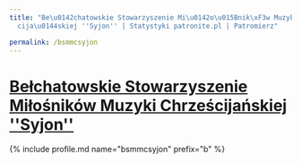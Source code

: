 ```yaml
---
title: "Be\u0142chatowskie Stowarzyszenie Mi\u0142o\u015Bnik\xF3w Muzyki Chrze\u015B\
  cija\u0144skiej ''Syjon'' | Statystyki patronite.pl | Patromierz"

permalink: /bsmmcsyjon
---
```


# [Bełchatowskie Stowarzyszenie Miłośników Muzyki Chrześcijańskiej ''Syjon''](https://patronite.pl/bsmmcsyjon)

{% include profile.md name="bsmmcsyjon" prefix="b" %}
